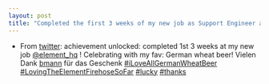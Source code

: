 ```yaml
---
layout: post
title: "Completed the first 3 weeks of my new job as Support Engineer at element.io"
---
```

* From [twitter](https://twitter.com/rtanglao/status/1340111806631538689): achievement unlocked: completed 1st 3 weeks at my new job   [@element_hq](https://twitter.com/element_hq) ! Celebrating with my fav: German wheat beer! Vielen Dank  [bmann](https://twitter.com/bmann) für das Geschenk  [#iLoveAllGermanWheatBeer](https://twitter.com/hashtag/iLoveAllGermanWheatBeer?src=hashtag_click) [#LovingTheElementFirehoseSoFar](https://twitter.com/hashtag/LovingTheElementFirehoseSoFar?src=hashtag_click) [#lucky](https://twitter.com/hashtag/lucky?src=hashtag_click) [#thanks](https://twitter.com/hashtag/thanks?src=hashtag_click)

